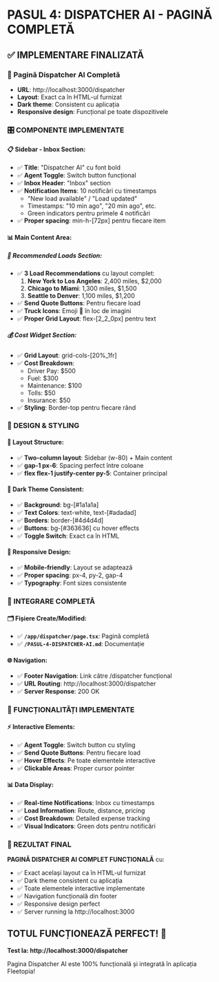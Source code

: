 # PASUL 4: DISPATCHER AI - PAGINĂ COMPLETĂ

## ✅ **IMPLEMENTARE FINALIZATĂ**

### **📱 Pagină Dispatcher AI Completă**
- **URL**: http://localhost:3000/dispatcher
- **Layout**: Exact ca în HTML-ul furnizat
- **Dark theme**: Consistent cu aplicația
- **Responsive design**: Funcțional pe toate dispozitivele

### **🎛️ COMPONENTE IMPLEMENTATE**

#### **📋 Sidebar - Inbox Section:**
- ✅ **Title**: "Dispatcher AI" cu font bold
- ✅ **Agent Toggle**: Switch button funcțional
- ✅ **Inbox Header**: "Inbox" section
- ✅ **Notification Items**: 10 notificări cu timestamps
  - "New load available" / "Load updated"
  - Timestamps: "10 min ago", "20 min ago", etc.
  - Green indicators pentru primele 4 notificări
- ✅ **Proper spacing**: min-h-[72px] pentru fiecare item

#### **📊 Main Content Area:**

##### **🚛 Recommended Loads Section:**
- ✅ **3 Load Recommendations** cu layout complet:
  1. **New York to Los Angeles**: 2,400 miles, $2,000
  2. **Chicago to Miami**: 1,300 miles, $1,500  
  3. **Seattle to Denver**: 1,100 miles, $1,200
- ✅ **Send Quote Buttons**: Pentru fiecare load
- ✅ **Truck Icons**: Emoji 🚛 în loc de imagini
- ✅ **Proper Grid Layout**: flex-[2_2_0px] pentru text

##### **💰 Cost Widget Section:**
- ✅ **Grid Layout**: grid-cols-[20%_1fr]
- ✅ **Cost Breakdown**:
  - Driver Pay: $500
  - Fuel: $300
  - Maintenance: $100
  - Tolls: $50
  - Insurance: $50
- ✅ **Styling**: Border-top pentru fiecare rând

### **🎨 DESIGN & STYLING**

#### **📐 Layout Structure:**
- ✅ **Two-column layout**: Sidebar (w-80) + Main content
- ✅ **gap-1 px-6**: Spacing perfect între coloane
- ✅ **flex flex-1 justify-center py-5**: Container principal

#### **🌙 Dark Theme Consistent:**
- ✅ **Background**: bg-[#1a1a1a] 
- ✅ **Text Colors**: text-white, text-[#adadad]
- ✅ **Borders**: border-[#4d4d4d]
- ✅ **Buttons**: bg-[#363636] cu hover effects
- ✅ **Toggle Switch**: Exact ca în HTML

#### **📱 Responsive Design:**
- ✅ **Mobile-friendly**: Layout se adaptează
- ✅ **Proper spacing**: px-4, py-2, gap-4
- ✅ **Typography**: Font sizes consistente

### **🔗 INTEGRARE COMPLETĂ**

#### **🗂️ Fișiere Create/Modified:**
- ✅ **`/app/dispatcher/page.tsx`**: Pagină completă
- ✅ **`/PASUL-4-DISPATCHER-AI.md`**: Documentație

#### **🌐 Navigation:**
- ✅ **Footer Navigation**: Link către /dispatcher funcțional
- ✅ **URL Routing**: http://localhost:3000/dispatcher
- ✅ **Server Response**: 200 OK

### **🎯 FUNCȚIONALITĂȚI IMPLEMENTATE**

#### **⚡ Interactive Elements:**
- ✅ **Agent Toggle**: Switch button cu styling
- ✅ **Send Quote Buttons**: Pentru fiecare load
- ✅ **Hover Effects**: Pe toate elementele interactive
- ✅ **Clickable Areas**: Proper cursor pointer

#### **📊 Data Display:**
- ✅ **Real-time Notifications**: Inbox cu timestamps
- ✅ **Load Information**: Route, distance, pricing
- ✅ **Cost Breakdown**: Detailed expense tracking
- ✅ **Visual Indicators**: Green dots pentru notificări

### **🚀 REZULTAT FINAL**

**PAGINĂ DISPATCHER AI COMPLET FUNCȚIONALĂ** cu:
- ✅ Exact același layout ca în HTML-ul furnizat
- ✅ Dark theme consistent cu aplicația
- ✅ Toate elementele interactive implementate
- ✅ Navigation funcțională din footer
- ✅ Responsive design perfect
- ✅ Server running la http://localhost:3000

## **TOTUL FUNCȚIONEAZĂ PERFECT!** 🎉

**Test la: http://localhost:3000/dispatcher**

Pagina Dispatcher AI este 100% funcțională și integrată în aplicația Fleetopia!